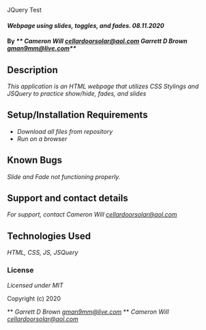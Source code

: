 JQuery Test

#### _Webpage using slides, toggles, and fades. 08.11.2020_

#### By _** Cameron Will <cellardoorsolar@aol.com> Garrett D Brown <gman9mm@live.com>**_

## Description

_This application is an HTML webpage that utilizes CSS Stylings and JSQuery to practice show/hide, fades, and slides_

## Setup/Installation Requirements

* _Download all files from repository_
* _Run on a browser_

## Known Bugs

_Slide and Fade not functioning properly._

## Support and contact details

_For support, contact Cameron Will <cellardoorsolar@aol.com>_

## Technologies Used

_HTML, CSS, JS, JSQuery_

### License

*Licensed under MIT*

Copyright (c) 2020 

** _Garrett D Brown <gman9mm@live.com>_
** _Cameron Will <cellardoorsolar@aol.com>_